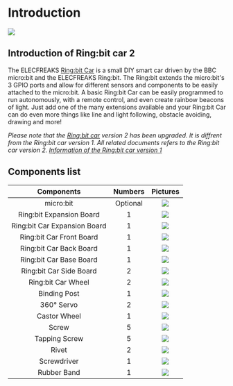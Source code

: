 ﻿# Introduction 

![](https://wiki-media-ef.oss-cn-hongkong.aliyuncs.com//images/zoH1NRm.jpg)
## Introduction of Ring:bit car 2


The ELECFREAKS [Ring:bit Car](https://shop.elecfreaks.com/products/elecfreaks-micro-bit-ring-bit-v2-car-kit-without-micro-bit-board?_pos=4&_sid=66ba68dec&_ss=r) is a small DIY smart car driven by the BBC micro:bit and the ELECFREAKS Ring:bit. The Ring:bit extends the micro:bit's 3 GPIO ports and allow for different sensors and components to be easily attached to the micro:bit. A basic Ring:bit Car can be easily programmed to run autonomously, with a remote control, and even create rainbow beacons of light. Just add one of the many extensions available and your Ring:bit Car can do even more things like line and light following, obstacle avoiding, drawing and more!

*Please note that the [Ring:bit car](https://shop.elecfreaks.com/products/elecfreaks-micro-bit-ring-bit-v2-car-kit-without-micro-bit-board?_pos=4&_sid=66ba68dec&_ss=r) version 2 has been upgraded. It is diffrent from the Ring:bit car version 1. All related documents refers to the Ring:bit car version 2.*
*[Information of the Ring:bit car version 1](http://www.elecfreaks.com/learn-cn/microbitKit/Ring_bit_Car_Kit/index.html)*

## Components list ##



|Components|Numbers|Pictures|
|:-:|:-:|:-:|
|micro:bit|Optional|![](https://wiki-media-ef.oss-cn-hongkong.aliyuncs.com//images/qd2qCry.png)|
|Ring:bit Expansion Board|1|![](https://wiki-media-ef.oss-cn-hongkong.aliyuncs.com//images/y42umRI.jpg)|
|Ring:bit Car Expansion Board|1|![](https://wiki-media-ef.oss-cn-hongkong.aliyuncs.com//images/FISsc91.jpg)|
|Ring:bit Car Front Board|1|![](https://wiki-media-ef.oss-cn-hongkong.aliyuncs.com//images/fsGQx7H.png)|
|Ring:bit Car Back Board|1|![](https://wiki-media-ef.oss-cn-hongkong.aliyuncs.com//images/wy2UOVu.jpg)|
|Ring:bit Car Base Board|1|![](https://wiki-media-ef.oss-cn-hongkong.aliyuncs.com//images/XmJFP0l.jpg)|
|Ring:bit Car Side Board|2|![](https://wiki-media-ef.oss-cn-hongkong.aliyuncs.com//images/N8GdGB3.jpg)|
|Ring:bit Car Wheel|2|![](https://wiki-media-ef.oss-cn-hongkong.aliyuncs.com//images/HnkSTMd.jpg)|
|Binding Post|1|![](https://wiki-media-ef.oss-cn-hongkong.aliyuncs.com//images/7gvcsGF.jpg)|
|360° Servo|2|![](https://wiki-media-ef.oss-cn-hongkong.aliyuncs.com//images/U3XGnyB.jpg)|
|Castor Wheel|1|![](https://wiki-media-ef.oss-cn-hongkong.aliyuncs.com//images/Ky220DU.jpg)|
|Screw|5|![](https://wiki-media-ef.oss-cn-hongkong.aliyuncs.com//images/LqTtuBl.jpg)|
|Tapping Screw|5|![](https://wiki-media-ef.oss-cn-hongkong.aliyuncs.com//images/SIgzxED.jpg)|
|Rivet|2|![](https://wiki-media-ef.oss-cn-hongkong.aliyuncs.com//images/dYrPAoC.jpg)|
|Screwdriver|1|![](https://wiki-media-ef.oss-cn-hongkong.aliyuncs.com//images/NbE9vox.jpg)|
|Rubber Band|1|![](https://wiki-media-ef.oss-cn-hongkong.aliyuncs.com//images/LKjqmwk.jpg)|



